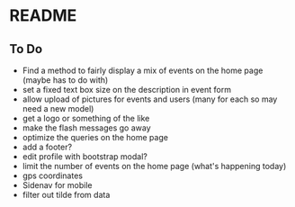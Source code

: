 # README

## To Do

- Find a method to fairly display a mix of events on the home page (maybe has to do with)
- set a fixed text box size on the description in event form
- allow upload of pictures for events and users (many for each so may need a new model)
- get a logo or something of the like
- make the flash messages go away
- optimize the queries on the home page
- add a footer?
- edit profile with bootstrap modal?
- limit the number of events on the home page (what's happening today)
- gps coordinates
- Sidenav for mobile
- filter out tilde from data
